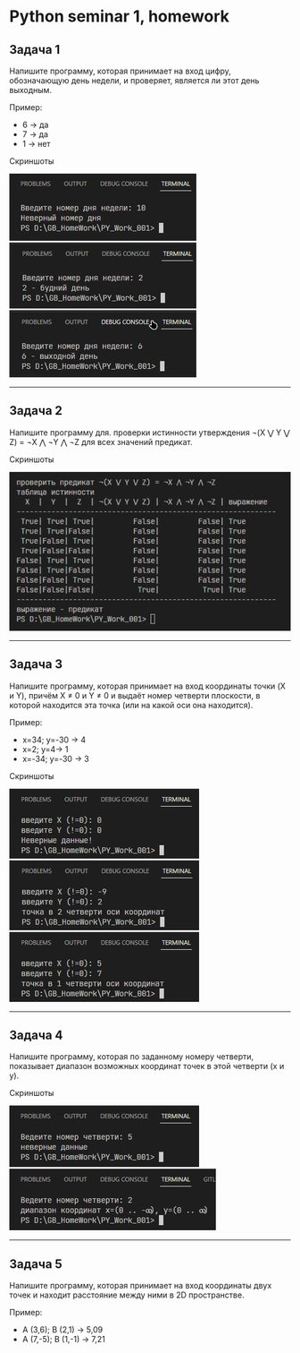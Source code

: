 # Python seminar 1, homework

## Задача 1

Напишите программу, которая принимает на вход цифру, обозначающую день недели, и проверяет, является ли этот день выходным.

Пример:

- 6 -> да
- 7 -> да
- 1 -> нет

Скриншоты

!["Скрин 1"](/ScreenShots/task_001_01.png 'Screen shot 1')
!["Скрин 2"](/ScreenShots/task_001_02.png 'Screen shot 2')
!["Скрин 3"](/ScreenShots/task_001_03.png 'Screen shot 3')

---

## Задача 2

Напишите программу для. проверки истинности утверждения ¬(X ⋁ Y ⋁ Z) = ¬X ⋀ ¬Y ⋀ ¬Z для всех значений предикат.

Скриншоты

!["Скрин 4"](/ScreenShots/task_002_01.png 'Screen shot 4')

---

## Задача 3

Напишите программу, которая принимает на вход координаты точки (X и Y), причём X ≠ 0 и Y ≠ 0 и выдаёт номер четверти плоскости, в которой находится эта точка (или на какой оси она находится).

Пример:

- x=34; y=-30 -> 4
- x=2; y=4-> 1
- x=-34; y=-30 -> 3

Скриншоты

!["Скрин 5"](/ScreenShots/task_003_01.png 'Screen shot 5')
!["Скрин 6"](/ScreenShots/task_003_02.png 'Screen shot 6')
!["Скрин 7"](/ScreenShots/task_003_03.png 'Screen shot 7')

----

## Задача 4

Напишите программу, которая по заданному номеру четверти, показывает диапазон возможных координат точек в этой четверти (x и y).

Скриншоты

!["Скрин 8"](/ScreenShots/task_004_01.png 'Screen shot 8')
!["Скрин 9"](/ScreenShots/task_004_02.png 'Screen shot 9')

---

## Задача 5

Напишите программу, которая принимает на вход координаты двух точек и находит расстояние между ними в 2D пространстве.

Пример:

- A (3,6); B (2,1) -> 5,09
- A (7,-5); B (1,-1) -> 7,21
